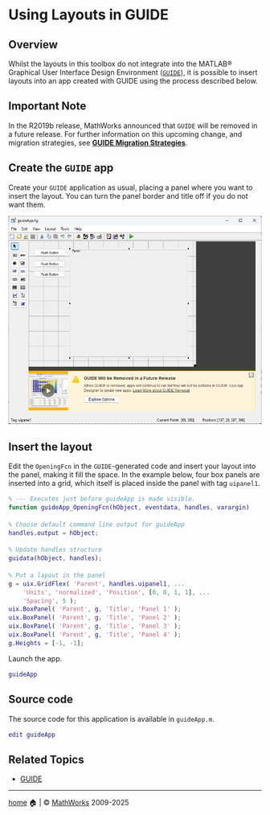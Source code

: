 # Using Layouts in GUIDE

## Overview

Whilst the layouts in this toolbox do not integrate into the MATLAB&reg; Graphical User Interface Design Environment ([`GUIDE`](https://www.mathworks.com/help/matlab/ref/guide.html)), it is possible to insert layouts into an app created with GUIDE using the process described below.

## Important Note

In the R2019b release, MathWorks announced that `GUIDE` will be removed in a future release. For further information on this upcoming change, and migration strategies, see [**GUIDE Migration Strategies**](https://www.mathworks.com/help/matlab/creating_guis/differences-between-app-designer-and-guide.html).

## Create the `GUIDE` app

Create your `GUIDE` application as usual, placing a panel where you want to insert the layout. You can turn the panel border and title off if you do not want them.

![A new GUIDE app](Images/UsingLayoutsInGUIDE01.png "A new GUIDE app")

## Insert the layout

Edit the `OpeningFcn` in the `GUIDE`-generated code and insert your layout into the panel, making it fill the space. In the example below, four box panels are inserted into a grid, which itself is placed inside the panel with tag `uipanel1`.

```matlab
% --- Executes just before guideApp is made visible. 
function guideApp_OpeningFcn(hObject, eventdata, handles, varargin)

% Choose default command line output for guideApp 
handles.output = hObject;

% Update handles structure 
guidata(hObject, handles);

% Put a layout in the panel 
g = uix.GridFlex( 'Parent', handles.uipanel1, ...
    'Units', 'normalized', 'Position', [0, 0, 1, 1], ...
    'Spacing', 5 );
uix.BoxPanel( 'Parent', g, 'Title', 'Panel 1' );
uix.BoxPanel( 'Parent', g, 'Title', 'Panel 2' );
uix.BoxPanel( 'Parent', g, 'Title', 'Panel 3' );
uix.BoxPanel( 'Parent', g, 'Title', 'Panel 4' );
g.Heights = [-1, -1]; 
```

Launch the app.

```matlab
guideApp
```

## Source code

The source code for this application is available in `guideApp.m`.

```matlab
edit guideApp 
```

## Related Topics
* [GUIDE](https://www.mathworks.com/help/matlab/ref/guide.html)

___

[home](index.md) :house: | :copyright: [MathWorks](https://www.mathworks.com/services/consulting.html) 2009-2025